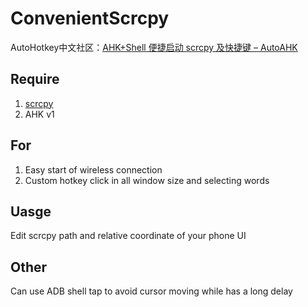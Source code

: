 # ConvenientScrcpy
AutoHotkey中文社区：[AHK+Shell 便捷启动 scrcpy 及快捷键 – AutoAHK](https://www.autoahk.com/?p=39692?viewtoken=9b6ee5707d1e9f562c6244063e226d4b)

## Require
1. [scrcpy](https://github.com/Genymobile/scrcpy)
2. AHK v1

## For
1. Easy start of wireless connection
1. Custom hotkey click in all window size and selecting words

## Uasge
Edit scrcpy path and relative coordinate of your phone UI

## Other
Can use ADB shell tap to avoid cursor moving while has a long delay
